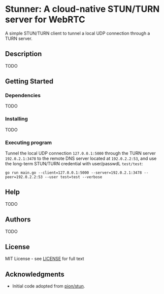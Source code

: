 # Stunner: A cloud-native STUN/TURN server for WebRTC

A simple STUN/TURN client to tunnel a local UDP connection through a TURN server.

## Description

TODO

## Getting Started

### Dependencies

TODO

### Installing

TODO

### Executing program

Tunnel the local UDP connection `127.0.0.1:5000` through the TURN server `192.0.2.1:3478` to the
remote DNS server located at `192.0.2.2:53`, and use the long-term STUN/TURN credential with
user/passwdL `test/test`:

``` shell
go run main.go --client=127.0.0.1:5000 --server=192.0.2.1:3478 --peer=192.0.2.2:53 --user test=test --verbose
```

## Help

TODO

## Authors

TODO

## License

MIT License - see [LICENSE](LICENSE) for full text

## Acknowledgments

* Initial code adopted from [pion/stun](https://github.com/pion/turn).

